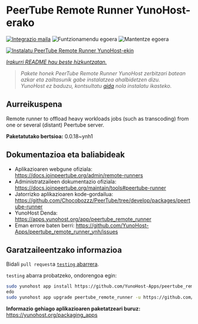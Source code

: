 <!--
Ohart ongi: README hau automatikoki sortu da <https://github.com/YunoHost/apps/tree/master/tools/readme_generator>ri esker
EZ editatu eskuz.
-->

# PeerTube Remote Runner YunoHost-erako

[![Integrazio maila](https://dash.yunohost.org/integration/peertube_remote_runner.svg)](https://ci-apps.yunohost.org/ci/apps/peertube_remote_runner/) ![Funtzionamendu egoera](https://ci-apps.yunohost.org/ci/badges/peertube_remote_runner.status.svg) ![Mantentze egoera](https://ci-apps.yunohost.org/ci/badges/peertube_remote_runner.maintain.svg)

[![Instalatu PeerTube Remote Runner YunoHost-ekin](https://install-app.yunohost.org/install-with-yunohost.svg)](https://install-app.yunohost.org/?app=peertube_remote_runner)

*[Irakurri README hau beste hizkuntzatan.](./ALL_README.md)*

> *Pakete honek PeerTube Remote Runner YunoHost zerbitzari batean azkar eta zailtasunik gabe instalatzea ahalbidetzen dizu.*  
> *YunoHost ez baduzu, kontsultatu [gida](https://yunohost.org/install) nola instalatu ikasteko.*

## Aurreikuspena

Remote runner to offload heavy workloads jobs (such as transcoding) from one or several (distant) Peertube server.


**Paketatutako bertsioa:** 0.0.18~ynh1
## Dokumentazioa eta baliabideak

- Aplikazioaren webgune ofiziala: <https://docs.joinpeertube.org/admin/remote-runners>
- Administratzaileen dokumentazio ofiziala: <https://docs.joinpeertube.org/maintain/tools#peertube-runner>
- Jatorrizko aplikazioaren kode-gordailua: <https://github.com/Chocobozzz/PeerTube/tree/develop/packages/peertube-runner>
- YunoHost Denda: <https://apps.yunohost.org/app/peertube_remote_runner>
- Eman errore baten berri: <https://github.com/YunoHost-Apps/peertube_remote_runner_ynh/issues>

## Garatzaileentzako informazioa

Bidali `pull request`a [`testing` abarrera](https://github.com/YunoHost-Apps/peertube_remote_runner_ynh/tree/testing).

`testing` abarra probatzeko, ondorengoa egin:

```bash
sudo yunohost app install https://github.com/YunoHost-Apps/peertube_remote_runner_ynh/tree/testing --debug
edo
sudo yunohost app upgrade peertube_remote_runner -u https://github.com/YunoHost-Apps/peertube_remote_runner_ynh/tree/testing --debug
```

**Informazio gehiago aplikazioaren paketatzeari buruz:** <https://yunohost.org/packaging_apps>
